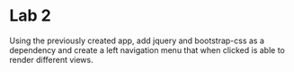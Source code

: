 Lab 2
=====
Using the previously created app, add jquery and bootstrap-css as a dependency and  create a left navigation menu that when clicked is able to render different views.


